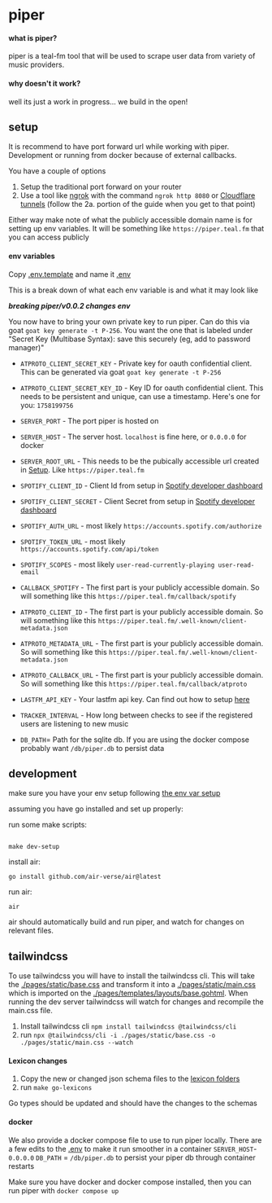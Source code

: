 # piper

#### what is piper?

piper is a teal-fm tool that will be used to scrape user data from variety of
music providers.

#### why doesn't it work?

well its just a work in progress... we build in the open!

## setup
It is recommend to have port forward url while working with piper. Development or running from docker because of external callbacks.

You have a couple of options
1. Setup the traditional port forward on your router
2. Use a tool like [ngrok](https://ngrok.com/) with the command `ngrok http 8080` or [Cloudflare tunnels](https://developers.cloudflare.com/cloudflare-one/connections/connect-networks/get-started/create-remote-tunnel/) (follow the 2a. portion of the guide when you get to that point)

Either way make note of what the publicly accessible domain name is for setting up env variables. It will be something like `https://piper.teal.fm` that you can access publicly

#### env variables
Copy [.env.template](.env.template) and name it [.env](.env)

This is a break down of what each env variable is and what it may look like

**_breaking piper/v0.0.2 changes env_**

You now have to bring your own private key to run piper. Can do this via goat `goat key generate -t P-256`. You want the one that is labeled under "Secret Key (Multibase Syntax): save this securely (eg, add to password manager)"

- `ATPROTO_CLIENT_SECRET_KEY` - Private key for oauth confidential client. This can be generated via goat `goat key generate -t P-256`
- `ATPROTO_CLIENT_SECRET_KEY_ID` - Key ID for oauth confidential client. This needs to be persistent and unique, can use a timestamp. Here's one for you: `1758199756`


- `SERVER_PORT` - The port piper is hosted on
- `SERVER_HOST` - The server host. `localhost` is fine here, or `0.0.0.0` for docker
- `SERVER_ROOT_URL` - This needs to be the pubically accessible url created in [Setup](#setup). Like `https://piper.teal.fm`
- `SPOTIFY_CLIENT_ID` - Client Id from setup in [Spotify developer dashboard](https://developer.spotify.com/documentation/web-api/tutorials/getting-started)
- `SPOTIFY_CLIENT_SECRET` - Client Secret from setup in [Spotify developer dashboard](https://developer.spotify.com/documentation/web-api/tutorials/getting-started)
- `SPOTIFY_AUTH_URL` - most likely `https://accounts.spotify.com/authorize`
- `SPOTIFY_TOKEN_URL` - most likely `https://accounts.spotify.com/api/token`
- `SPOTIFY_SCOPES` - most likely `user-read-currently-playing user-read-email`
- `CALLBACK_SPOTIFY` - The first part is your publicly accessible domain. So will something like this `https://piper.teal.fm/callback/spotify`

- `ATPROTO_CLIENT_ID` - The first part is your publicly accessible domain. So will something like this `https://piper.teal.fm/.well-known/client-metadata.json`
- `ATPROTO_METADATA_URL` - The first part is your publicly accessible domain. So will something like this `https://piper.teal.fm/.well-known/client-metadata.json`
- `ATPROTO_CALLBACK_URL` - The first part is your publicly accessible domain. So will something like this `https://piper.teal.fm/callback/atproto`

- `LASTFM_API_KEY` - Your lastfm api key. Can find out how to setup [here](https://www.last.fm/api)

- `TRACKER_INTERVAL` - How long between checks to see if the registered users are listening to new music
- `DB_PATH`= Path for the sqlite db. If you are using the docker compose probably want `/db/piper.db` to persist data



## development

make sure you have your env setup following [the env var setup](#env-variables)

assuming you have go installed and set up properly:

run some make scripts:

```

make dev-setup
```

install air:

```
go install github.com/air-verse/air@latest
```

run air:

```
air
```
air should automatically build and run piper, and watch for changes on relevant files.


## tailwindcss

To use tailwindcss you will have to install the tailwindcss cli. This will take the [./pages/static/base.css](./pages/static/base.css) and transform it into a [./pages/static/main.css](./pages/static/main.css) 
which is imported on the [./pages/templates/layouts/base.gohtml](./pages/templates/layouts/base.gohtml). When running the dev server tailwindcss will watch for changes and recompile the main.css file.

1. Install tailwindcss cli `npm install tailwindcss @tailwindcss/cli`
2. run `npx @tailwindcss/cli -i ./pages/static/base.css -o ./pages/static/main.css --watch`




#### Lexicon changes
1. Copy the new or changed json schema files to the [lexicon folders](./lexicons)
2. run `make go-lexicons`

Go types should be updated and should have the changes to the schemas 

#### docker
We also provide a docker compose file to use to run piper locally. There are a few edits to the [.env](.env) to make it run smoother in a container
`SERVER_HOST`- `0.0.0.0`
`DB_PATH` = `/db/piper.db` to persist your piper db through container restarts

Make sure you have docker and docker compose installed, then you can run piper with `docker compose up`
